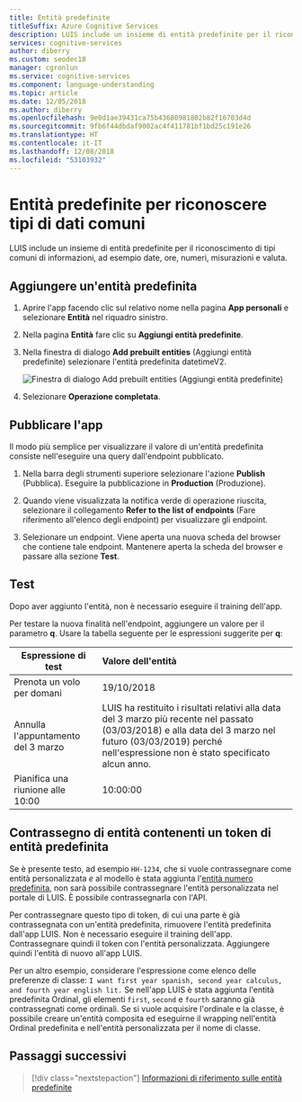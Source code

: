 ```yaml
---
title: Entità predefinite
titleSuffix: Azure Cognitive Services
description: LUIS include un insieme di entità predefinite per il riconoscimento di tipi comuni di informazioni, ad esempio date, ore, numeri, misurazioni e valuta. Il supporto dell'entità predefinita varia a seconda delle impostazioni cultura dell'app LUIS.
services: cognitive-services
author: diberry
ms.custom: seodec18
manager: cgronlun
ms.service: cognitive-services
ms.component: language-understanding
ms.topic: article
ms.date: 12/05/2018
ms.author: diberry
ms.openlocfilehash: 9e0d1ae39431ca75b43680981802b82f16703d4d
ms.sourcegitcommit: 9fb6f44dbdaf9002ac4f411781bf1bd25c191e26
ms.translationtype: HT
ms.contentlocale: it-IT
ms.lasthandoff: 12/08/2018
ms.locfileid: "53103932"
---
```

# <a name="prebuilt-entities-to-recognize-common-data-types"></a>Entità predefinite per riconoscere tipi di dati comuni

LUIS include un insieme di entità predefinite per il riconoscimento di tipi comuni di informazioni, ad esempio date, ore, numeri, misurazioni e valuta. 

## <a name="add-a-prebuilt-entity"></a>Aggiungere un'entità predefinita

1. Aprire l'app facendo clic sul relativo nome nella pagina **App personali** e selezionare **Entità** nel riquadro sinistro. 

1. Nella pagina **Entità** fare clic su **Aggiungi entità predefinite**.

1. Nella finestra di dialogo **Add prebuilt entities** (Aggiungi entità predefinite) selezionare l'entità predefinita datetimeV2. 

    ![Finestra di dialogo Add prebuilt entities (Aggiungi entità predefinite)](./media/luis-use-prebuilt-entity/add-prebuilt-entity-dialog.png)

1. Selezionare **Operazione completata**.

## <a name="publish-the-app"></a>Pubblicare l'app

Il modo più semplice per visualizzare il valore di un'entità predefinita consiste nell'eseguire una query dall'endpoint pubblicato. 

1. Nella barra degli strumenti superiore selezionare l'azione **Publish** (Pubblica). Eseguire la pubblicazione in **Production** (Produzione). 

1. Quando viene visualizzata la notifica verde di operazione riuscita, selezionare il collegamento **Refer to the list of endpoints** (Fare riferimento all'elenco degli endpoint) per visualizzare gli endpoint.

1. Selezionare un endpoint. Viene aperta una nuova scheda del browser che contiene tale endpoint. Mantenere aperta la scheda del browser e passare alla sezione **Test**.

## <a name="test"></a>Test
Dopo aver aggiunto l'entità, non è necessario eseguire il training dell'app. 

Per testare la nuova finalità nell'endpoint, aggiungere un valore per il parametro **q**. Usare la tabella seguente per le espressioni suggerite per **q**:

|Espressione di test|Valore dell'entità|
|--|:--|
|Prenota un volo per domani|19/10/2018|
|Annulla l'appuntamento del 3 marzo|LUIS ha restituito i risultati relativi alla data del 3 marzo più recente nel passato (03/03/2018) e alla data del 3 marzo nel futuro (03/03/2019) perché nell'espressione non è stato specificato alcun anno.|
|Pianifica una riunione alle 10:00|10:00:00|

## <a name="marking-entities-containing-a-prebuilt-entity-token"></a>Contrassegno di entità contenenti un token di entità predefinita
 Se è presente testo, ad esempio `HH-1234`, che si vuole contrassegnare come entità personalizzata _e_ al modello è stata aggiunta l'[entità numero predefinita](luis-reference-prebuilt-number.md), non sarà possibile contrassegnare l'entità personalizzata nel portale di LUIS. È possibile contrassegnarla con l'API. 

 Per contrassegnare questo tipo di token, di cui una parte è già contrassegnata con un'entità predefinita, rimuovere l'entità predefinita dall'app LUIS. Non è necessario eseguire il training dell'app. Contrassegnare quindi il token con l'entità personalizzata. Aggiungere quindi l'entità di nuovo all'app LUIS.

 Per un altro esempio, considerare l'espressione come elenco delle preferenze di classe: `I want first year spanish, second year calculus, and fourth year english lit.` Se nell'app LUIS è stata aggiunta l'entità predefinita Ordinal, gli elementi `first`, `second` e `fourth` saranno già contrassegnati come ordinali. Se si vuole acquisire l'ordinale e la classe, è possibile creare un'entità composita ed eseguirne il wrapping nell'entità Ordinal predefinita e nell'entità personalizzata per il nome di classe.

## <a name="next-steps"></a>Passaggi successivi
> [!div class="nextstepaction"]
> [Informazioni di riferimento sulle entità predefinite](./luis-reference-prebuilt-entities.md)
